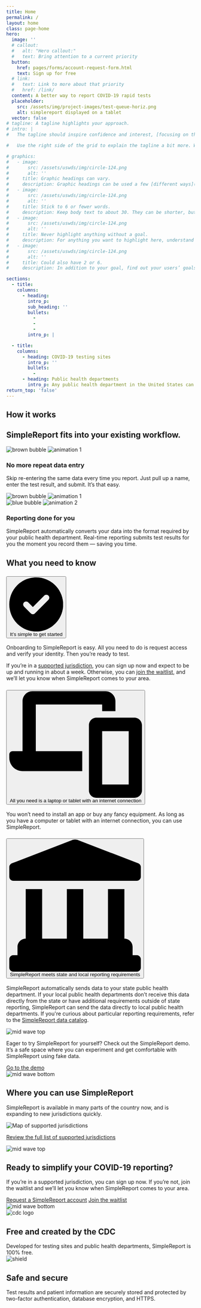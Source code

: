 ```yaml
---
title: Home
permalink: /
layout: home
class: page-home
hero:
  image: ''
  # callout:
  #   alt: "Hero callout:"
  #   text: Bring attention to a current priority
  button:
    href: pages/forms/account-request-form.html
    text: Sign up for free
  # link:
  #   text: Link to more about that priority
  #   href: /link/
  content: A better way to report COVID-19 rapid tests
  placeholder:
    src: /assets/img/project-images/test-queue-horiz.png
    alt: simplereport displayed on a tablet
  vector: false
# tagline: A tagline highlights your approach.
# intro: |
#   The tagline should inspire confidence and interest, [focusing on the value](javascript:void(0);) that your overall approach offers to your audience. Use a heading typeface and keep your tagline to just a few words, and don’t confuse or mystify.

#   Use the right side of the grid to explain the tagline a bit more. What are your goals? How do you do your work? Write in the present tense, and stay brief here. People who are interested can find details on internal pages.

# graphics:
#   - image:
#       src: /assets/uswds/img/circle-124.png
#       alt: ''
#     title: Graphic headings can vary.
#     description: Graphic headings can be used a few [different ways](javascript:void(0);), depending on what your landing page is for. Highlight your values, specific program areas, or results.
#   - image:
#       src: /assets/uswds/img/circle-124.png
#       alt: ''
#     title: Stick to 6 or fewer words.
#     description: Keep body text to about 30. They can be shorter, but try to be somewhat balanced across all four. It creates a clean appearance with good spacing.
#   - image:
#       src: /assets/uswds/img/circle-124.png
#       alt: ''
#     title: Never highlight anything without a goal.
#     description: For anything you want to highlight here, understand what your users know now, and what activity or impression you want from them after they see it.
#   - image:
#       src: /assets/uswds/img/circle-124.png
#       alt: ''
#     title: Could also have 2 or 6.
#     description: In addition to your goal, find out your users’ goals. [What do they want to know](https://18f.gsa.gov/) or do that supports your mission? Use these headings to show those.

sections:
  - title:
    columns:
      - heading:
        intro_p:
        sub_heading: ''
        bullets:
          -
          -
          -
        intro_p: |

  - title:
    columns:
      - heading: COVID-19 testing sites
        intro_p: ''
        bullets:
          -
      - heading: Public health departments
        intro_p: Any public health department in the United States can use SimpleReport. SimpleReport is built to scale up and can connect you to thousands of testing sites, ensuring you get results through one tool, in the format that’s easiest for you.
return_top: 'false'
---
```


<section class="margin-y-4 tablet:margin-y-8">
  <div class="grid-container">
    <div class="section__title-line"></div>
    <h2 class="section__heading">How it works</h2>
    <div class="section__title-line"></div>
    <!-- <div class="display-flex flex-justify-center margin-top-2">
      <img class="illustration-image" src="{{ '/assets/img/how-it-works.svg' | relative_url }}" alt="how it works">
    </div> -->
    <h2 class="font-heading-xl text-medium text-primary-darker margin-top-3 tablet:margin-top-5">
      SimpleReport fits into your existing workflow.
    </h2>
    <div class="grid-row margin-top-5">
      <div class="display-flex flex-justify-end tablet:display-none">
        <img class="brown-bubble" src="{{ '/assets/img/brown-bubble.svg' | relative_url }}" alt="brown bubble">
        <img class="animation-1" src="{{ '/assets/img/animation1.gif' | relative_url }}" alt="animation 1">
      </div>
      <div class="grid-row grid-gap-6 display-flex">
        <div class="tablet:grid-col-6 grid-col-12 flex-align-self-center">
          <h3 class="font-heading-3 text-primary-darker text-medium margin-top-4 desktop:margin-top-0">
            No more repeat data entry
          </h3>
          <p class="usa-intro line-height-sans-4 margin-bottom-0">
            Skip re-entering the same data every time you report. Just pull up a name, enter the test result, and submit. It’s that easy.
          </p>
        </div>
        <div class="display-none tablet:display-block grid-col-6">
          <div class="display-flex flex-justify-end">
            <img class="brown-bubble" src="{{ '/assets/img/brown-bubble.svg' | relative_url }}" alt="brown bubble">
            <img class="animation-1" src="{{ '/assets/img/animation1.gif' | relative_url }}" alt="animation 1">
          </div>
        </div>
      </div>
      <div class="grid-row grid-gap-6 margin-top-6 tablet:margin-top-15">
        <div class="tablet-lg:grid-col-6 grid-col-12">
          <div class="display-flex">
          <img class="blue-bubble flex-align-self-start" src="{{ '/assets/img/blue-bubble.svg' | relative_url }}" alt="blue bubble">
          <img class="animation-2" src="{{ '/assets/img/animation2.gif' | relative_url }}" alt="animation 2">
          </div>
        </div>
        <div class="tablet-lg:grid-col-6 grid-col-12">
          <h3 class="font-heading-3 text-primary-darker text-medium margin-top-4 desktop:margin-top-0">
            Reporting done for you
          </h3>
          <p class="usa-intro line-height-sans-4 margin-bottom-0">
            SimpleReport automatically converts your data into the format required by your public health department. Real-time reporting submits test results for you the moment you record them — saving you time.
          </p>
        </div>
      </div>
    </div>
  </div>
</section>

<section class="margin-y-4 tablet:margin-top-8">
  <div class="grid-container">
    <div class="section__title-line"></div>
    <h2 class="section__heading">What you need to know</h2>
    <div class="section__title-line"></div>
    <div class="usa-accordion usa-accordion--bordered margin-top-4">
      <!-- Use the accurate heading level to maintain the document outline -->
      <h3 class="usa-accordion__heading">
        <button 
          class="usa-accordion__button font-ui-md text-medium text-primary-darker display-flex flex-align-center"
          aria-expanded="false"
          aria-controls="a1">
          <svg class="flex-auto height-3 margin-right-2" xmlns="http://www.w3.org/2000/svg" viewBox="0 0 512 512"><!--! Font Awesome Pro 6.0.0-alpha3 by @fontawesome - https://fontawesome.com License - https://fontawesome.com/license (Commercial License) --><path d="M256 0C114.6 0 0 114.6 0 256s114.6 256 256 256s256-114.6 256-256S397.4 0 256 0zM371.8 211.8l-128 128C238.3 345.3 231.2 348 224 348s-14.34-2.719-19.81-8.188l-64-64c-10.91-10.94-10.91-28.69 0-39.63c10.94-10.94 28.69-10.94 39.63 0L224 280.4l108.2-108.2c10.94-10.94 28.69-10.94 39.63 0C382.7 183.1 382.7 200.9 371.8 211.8z"/></svg>
          <span class="flex-fill">It’s simple to get started</span>
        </button>
      </h3>
      <div id="a1" class="usa-accordion__content usa-prose text-primary-darker">
        <p>Onboarding to SimpleReport is easy. All you need to do is request access and verify your identity. Then you’re ready to test.</p>
        <p>If you’re in a <a href="{% link _pages/resources/using-simplereport/manage-facility-info/find-supported-jurisdictions.md %}">supported jurisdiction</a>, you can sign up now and expect to be up and running in about a week. Otherwise, you can <a href="{% link pages/forms/waitlist-form.html %}">join the waitlist</a>, and we’ll let you know when SimpleReport comes to your area.</p>
      </div>
      <h3 class="usa-accordion__heading">
        <button 
          class="usa-accordion__button font-ui-md text-medium text-primary-darker display-flex flex-align-center"
          aria-expanded="false"
          aria-controls="a2">
          <svg class="flex-auto height-3 margin-right-105" xmlns="http://www.w3.org/2000/svg" viewBox="0 0 640 512"><!--! Font Awesome Pro 6.0.0-alpha3 by @fontawesome - https://fontawesome.com License - https://fontawesome.com/license (Commercial License) --><path d="M604 127.1h-184C400.1 127.1 384 144.1 384 164v312C384 495.9 400.1 512 420 512h184C623.9 512 640 495.9 640 476v-312C640 144.1 623.9 127.1 604 127.1zM576 448h-128V192h128V448zM128 64h320v32h64V48c0-26.5-21.5-47.88-47.88-48H111.9C85.5 .125 64 21.5 64 48V288H16C7.125 288 0 295.1 0 304V320c.125 35.25 28.62 63.88 63.88 64H352V288H128V64z"/></svg>
          <span class="flex-fill">All you need is a laptop or tablet with an internet connection</span>
        </button>
      </h3>
      <div id="a2" class="usa-accordion__content usa-prose">
        <p>You won’t need to install an app or buy any fancy equipment. As long as you have a computer or tablet with an internet connection, you can use SimpleReport.</p>
      </div>
      <h3 class="usa-accordion__heading">
        <button 
          class="usa-accordion__button font-ui-md text-medium text-primary-darker display-flex flex-align-center"
          aria-expanded="false"
          aria-controls="a3">
          <svg class="flex-auto height-3 margin-right-2" xmlns="http://www.w3.org/2000/svg" viewBox="0 0 512 512"><!--! Font Awesome Pro 6.0.0-alpha3 by @fontawesome - https://fontawesome.com License - https://fontawesome.com/license (Commercial License) --><path d="M496 448H480v-32c0-17.67-14.33-32-32-32V192h-64v192h-96V192H224v192H128V192H64v192c-17.67 0-32 14.33-32 32v32H16C7.199 448 0 455.2 0 464v32C0 504.8 7.199 512 16 512h480c8.801 0 16-7.201 16-16v-32C512 455.2 504.8 448 496 448zM501.6 92.13l-234.4-90.07C264.3 .8958 259.2-.0039 256-.0039c-3.188 0-8.219 .8997-11.22 2.056L10.38 92.13C4.656 94.25 0 100.1 0 107.1V144C0 152.8 7.156 160 16 160h480C504.8 160 512 152.8 512 144V107.1C512 100.4 507.9 94.44 501.6 92.13z"/></svg>
          <span class="flex-fill">SimpleReport meets state and local reporting requirements</span>
        </button>
      </h3>
      <div id="a3" class="usa-accordion__content usa-prose">
        <p>SimpleReport automatically sends data to your state public health department. If your local public health departments don’t receive this data directly from the state or have additional requirements outside of state reporting, SimpleReport can send the data directly to local public health departments. If you're curious about particular reporting requirements, refer to the <a href="#">SimpleReport data catalog</a>.</p>
      </div>
    </div>
  </div>
</section>

<section>
  <img class="mid-wave-top" src="{{ '/assets/img/mid-wave-top.svg' | relative_url }}" alt="mid wave top">
  <div class="bg-accent-cool-lighter padding-y-2 tablet:padding-y-0">
    <div class="grid-container usa-prose">
      <p class="usa-intro">Eager to try SimpleReport for yourself? Check out the SimpleReport demo. It’s a safe space where you can experiment and get comfortable with SimpleReport using fake data.</p>
      <a class="usa-button text-no-underline text-white" href="https://training.simplereport.gov/app/queue?facility=adddb27d-3be3-48b7-b959-ea506fd92ce6">Go to the demo</a>
    </div>
  </div>
  <img class="mid-wave-bottom" src="{{ '/assets/img/mid-wave-bottom.svg' | relative_url }}" alt="mid wave bottom">
</section>

<section class="margin-y-4 tablet:margin-top-0 tablet:margin-bottom-4">
  <div class="grid-container">
    <div class="section__title-line"></div>
    <h2 class="section__heading">Where you can use SimpleReport</h2>
    <div class="section__title-line"></div>
    <div class="usa-prose margin-top-4">
      <p class="usa-intro">SimpleReport is available in many parts of the country now, and is expanding to new jurisdictions quickly.</p>
      <img class="margin-top-4 tablet:padding-x-15" src="{{ '/assets/img/sr-map.svg' | relative_url }}" alt="Map of supported jurisdictions">
      <p><a href="{% link _pages/resources/using-simplereport/manage-facility-info/find-supported-jurisdictions.md %}">Review the full list of supported jurisdictions</a></p>
    </div>
  </div>
</section>

<section>
  <img class="mid-wave-top" src="{{ '/assets/img/mid-wave-top.svg' | relative_url }}" alt="mid wave top">
  <div class="bg-accent-cool-lighter padding-y-2 tablet:padding-y-0">
    <div class="grid-container">
      <div class="usa-prose">
        <h2 class="font-heading-3 text-primary-darker">
          Ready to simplify your COVID-19 reporting?
        </h2>
        <p class="usa-intro">If you’re in a supported jurisdiction, you can sign up now. If you’re not, join the waitlist and we’ll let you know when SimpleReport comes to your area.</p>
      </div>
      <div class="margin-top-2">
        <a class="usa-button text-no-underline font-body-sm" href="{% link pages/forms/account-request-form.html %}">Request a SimpleReport account</a>
        <a class="usa-button usa-button--outline text-no-underline font-body-sm margin-top-2 tablet:margin-top-0" href="{% link pages/forms/waitlist-form.html %}">Join the waitlist</a>
      </div>
    </div>
  </div>
  <img class="mid-wave-bottom" src="{{ '/assets/img/mid-wave-bottom.svg' | relative_url }}" alt="mid wave bottom">
</section>

<section class="usa-section padding-top-0">
  <div class="padding-top-4 tablet:padding-top-0">
    <div class="grid-container">
      <div class="grid-row grid-gap grid-gap-small-btm section-columns">
        <div class="tablet:grid-col usa-prose">
          <img class="height-7" src="{{ '/assets/img/cdc-logo.svg' | relative_url }}" alt="cdc logo">
          <h2 class="font-heading-lg text-primary-darker margin-top-2">
            Free and created by the CDC
          </h2>
          <div class="font-body-sm">
            Developed for testing sites and public health departments, SimpleReport is 100% free.
          </div>
        </div>
        <div class="tablet:grid-col usa-prose margin-top-4 tablet:margin-top-0">
          <img class="height-7" src="{{ '/assets/img/shield.svg' | relative_url }}" alt="shield">
          <h2 class="font-heading-lg text-primary-darker margin-top-2">
            Safe and secure
          </h2>
          <div class="font-body-sm">
            Test results and patient information are securely stored and protected by two-factor authentication, database encryption, and HTTPS.
          </div>
        </div>
      </div>
    </div>
  </div>
</section>

